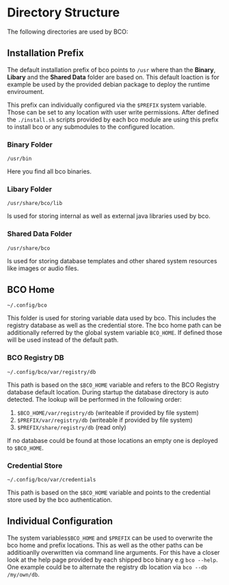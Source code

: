---
---

# Directory Structure

The following directories are used by BCO:

## Installation Prefix

The default installation prefix of bco points to ``/usr`` where than the **Binary**, **Libary** and the **Shared Data** folder are based on.
This default loaction is for example be used by the provided debian package to deploy the runtime enviroument. 

This prefix can individually configured via the ``$PREFIX`` system variable.
Those can be set to any location with user write permissions.
After defined the ``./install.sh`` scripts provided by each bco module are using this prefix to install bco or any submodules to the configured location. 

### Binary Folder

``/usr/bin``

Here you find all bco binaries. 

### Libary Folder

``/usr/share/bco/lib``

Is used for storing internal as well as external java libraries used by bco.

### Shared Data Folder

``/usr/share/bco``

Is used for storing database templates and other shared system resources like images or audio files.

## BCO Home

``~/.config/bco``

This folder is used for storing variable data used by bco. This includes the registry database as well as the credential store.
The bco home path can be additionally referred by the global system variable ``BCO_HOME``.
If defined those will be used instead of the default path.

### BCO Registry DB

``~/.config/bco/var/registry/db``

This path is based on the ``$BCO_HOME`` variable and refers to the BCO Registry database default location.
During startup the database directory is auto detected. The lookup will be performed in the following order:

1. ``$BCO_HOME/var/registry/db``  (writeable if provided by file system)
2. ``$PREFIX/var/registry/db``   (writeable if provided by file system)
3. ``$PREFIX/share/registry/db`` (read only)

If no database could be found at those locations an empty one is deployed to ``$BCO_HOME``.

### Credential Store

``~/.config/bco/var/credentials``

This path is based on the ``$BCO_HOME`` variable and points to the credential store used by the bco authentication.

## Individual Configuration

The system variables``$BCO_HOME`` and ``$PREFIX`` can be used to overwrite the bco home and prefix locations.
This as well as the other paths can be additioanlly overwritten via command line arguments.
For this have a closer look at the help page provided by each shipped bco binary e.g ``bco --help``. 
One example could be to alternate the registry db location via ``bco --db /my/own/db``.
